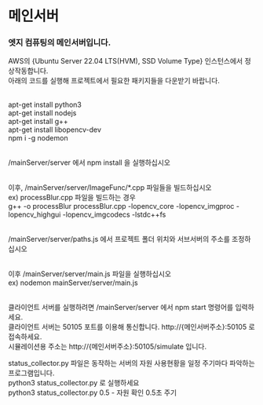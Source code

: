 <h1>메인서버</h1>
<h3>엣지 컴퓨팅의 메인서버입니다.</h3>

AWS의 {Ubuntu Server 22.04 LTS(HVM), SSD Volume Type} 인스턴스에서 정상작동합니다.</br>
아래의 코드를 실행해 프로젝트에서 필요한 패키지들을 다운받기 바랍니다.</br></br>

apt-get install python3</br>
apt-get install nodejs</br>
apt-get install g++</br>
apt-get install libopencv-dev</br>
npm i -g nodemon</br></br>

/mainServer/server 에서 npm install 을 실행하십시오</br></br>

이후, /mainServer/server/ImageFunc/\*.cpp 파일들을 빌드하십시오</br>
ex) processBlur.cpp 파일을 빌드하는 경우</br>
g++ -o processBlur processBlur.cpp -lopencv_core -lopencv_imgproc -lopencv_highgui -lopencv_imgcodecs -lstdc++fs</br></br>

/mainServer/server/paths.js 에서 프로젝트 폴더 위치와 서브서버의 주소를 조정하십시오</br></br>

이후 /mainServer/server/main.js 파일을 실행하십시오</br>
ex) nodemon mainServer/server/main.js</br></br>

클라이언트 서버를 실행하려면 /mainServer/server 에서 npm start 명령어를 입력하세요.</br>
클라이언트 서버는 50105 포트를 이용해 통신합니다. http://{메인서버주소}:50105 로 접속하세요.</br>
시뮬레이션용 주소는 http://{메인서버주소}:50105/simulate 입니다.</br>

status_collector.py 파일은 동작하는 서버의 자원 사용현황을 일정 주기마다 파악하는 프로그램입니다.</br>
python3 status_collector.py 로 실행하세요</br>
python3 status_collector.py 0.5 - 자원 확인 0.5초 주기</br></br>
